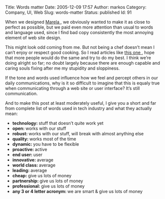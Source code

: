 Title: Words matter
Date: 2005-12-09 17:57
Author: markos
Category: Company, UI, Web
Slug: words-matter
Status: published
Id: 91

<html>
 <body>
  <div>
   <p>
    When we designed
    <a href="http://www.marela.si">
     Marela
    </a>
    , we obviously wanted to make it as close to perfect as possible, but we paid even more attention than usual to words and language used, since I find bad copy consistently the most annoying element of web site design.
   </p>
   <p>
    This might look odd coming from me. But not being a chef doesn’t mean I can’t enjoy or respect good cooking. So I read articles like
    <a href="http://www.digital-web.com/articles/resurrect_your_writing_redeem_your_soul/">
     this one
    </a>
    , hope that more people would do the same and try to do my best. I think we’re doing alright so far; no doubt largely because there are enough capable and caring souls fixing after me my stupidity and sloppiness.
   </p>
   <p>
    If the tone and words used influence how we feel and percept others in our daily communications, why is it so difficult to imagine that this is equaly true when communicating through a web site or user interface? It’s still communication.
   </p>
   <p>
    And to make this post at least moderately useful, I give you a short and far from complete list of words used in tech industry and what they actually mean:
   </p>
   <ul>
    <li>
     <strong>
      technology:
     </strong>
     stuff that doesn’t quite work yet
    </li>
    <li>
     <strong>
      open:
     </strong>
     works with our stuff
    </li>
    <li>
     <strong>
      robust:
     </strong>
     works with our stuff, will break with almost anything else
    </li>
    <li>
     <strong>
      quality:
     </strong>
     works most of the time
    </li>
    <li>
     <strong>
      dynamic:
     </strong>
     you have to be flexible
    </li>
    <li>
     <strong>
      proactive:
     </strong>
     active
    </li>
    <li>
     <strong>
      end user:
     </strong>
     user
    </li>
    <li>
     <strong>
      innovative:
     </strong>
     average
    </li>
    <li>
     <strong>
      world class:
     </strong>
     average
    </li>
    <li>
     <strong>
      leading:
     </strong>
     average
    </li>
    <li>
     <strong>
      cheap:
     </strong>
     give us lots of money
    </li>
    <li>
     <strong>
      partnership:
     </strong>
     give us lots of money
    </li>
    <li>
     <strong>
      professional:
     </strong>
     give us lots of money
    </li>
    <li>
     <strong>
      any 3 or 4 letter acronym:
     </strong>
     we are smart &amp; give us lots of money
    </li>
   </ul>
  </div>
 </body>
</html>